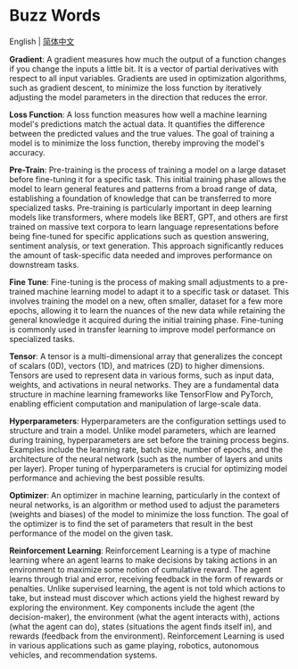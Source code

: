 # Buzz Words

English | [简体中文](./index_zh-CN.md)

**Gradient**: A gradient measures how much the output of a function changes if you change the inputs a little bit. It is a vector of partial derivatives with respect to all input variables. Gradients are used in optimization algorithms, such as gradient descent, to minimize the loss function by iteratively adjusting the model parameters in the direction that reduces the error.

**Loss Function**: A loss function measures how well a machine learning model's predictions match the actual data. It quantifies the difference between the predicted values and the true values. The goal of training a model is to minimize the loss function, thereby improving the model's accuracy.

**Pre-Train**: Pre-training is the process of training a model on a large dataset before fine-tuning it for a specific task. This initial training phase allows the model to learn general features and patterns from a broad range of data, establishing a foundation of knowledge that can be transferred to more specialized tasks. Pre-training is particularly important in deep learning models like transformers, where models like BERT, GPT, and others are first trained on massive text corpora to learn language representations before being fine-tuned for specific applications such as question answering, sentiment analysis, or text generation. This approach significantly reduces the amount of task-specific data needed and improves performance on downstream tasks.

**Fine Tune**: Fine-tuning is the process of making small adjustments to a pre-trained machine learning model to adapt it to a specific task or dataset. This involves training the model on a new, often smaller, dataset for a few more epochs, allowing it to learn the nuances of the new data while retaining the general knowledge it acquired during the initial training phase. Fine-tuning is commonly used in transfer learning to improve model performance on specialized tasks.

**Tensor**: A tensor is a multi-dimensional array that generalizes the concept of scalars (0D), vectors (1D), and matrices (2D) to higher dimensions. Tensors are used to represent data in various forms, such as input data, weights, and activations in neural networks. They are a fundamental data structure in machine learning frameworks like TensorFlow and PyTorch, enabling efficient computation and manipulation of large-scale data.

**Hyperparameters**: Hyperparameters are the configuration settings used to structure and train a model. Unlike model parameters, which are learned during training, hyperparameters are set before the training process begins. Examples include the learning rate, batch size, number of epochs, and the architecture of the neural network (such as the number of layers and units per layer). Proper tuning of hyperparameters is crucial for optimizing model performance and achieving the best possible results.

**Optimizer**: An optimizer in machine learning, particularly in the context of neural networks, is an algorithm or method used to adjust the parameters (weights and biases) of the model to minimize the loss function. The goal of the optimizer is to find the set of parameters that result in the best performance of the model on the given task.

**Reinforcement Learning**: Reinforcement Learning is a type of machine learning where an agent learns to make decisions by taking actions in an environment to maximize some notion of cumulative reward. The agent learns through trial and error, receiving feedback in the form of rewards or penalties. Unlike supervised learning, the agent is not told which actions to take, but instead must discover which actions yield the highest reward by exploring the environment. Key components include the agent (the decision-maker), the environment (what the agent interacts with), actions (what the agent can do), states (situations the agent finds itself in), and rewards (feedback from the environment). Reinforcement Learning is used in various applications such as game playing, robotics, autonomous vehicles, and recommendation systems.
